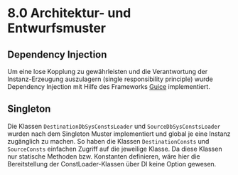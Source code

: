 # 8.0 Architektur- und Entwurfsmuster 

## Dependency Injection

Um eine lose Kopplung zu gewährleisten und die Verantwortung der Instanz-Erzeugung auszulagern (single responsibility principle) wurde Dependency Injection mit Hilfe des Frameworks [Guice](https://github.com/google/guice) implementiert.

## Singleton

Die Klassen `DestinationDbSysConstsLoader` und  `SourceDbSysConstsLoader` wurden nach dem Singleton Muster implementiert und global je eine Instanz zugänglich zu machen. So haben die Klassen `DestinationConsts` und `SourceConsts`  einfachen Zugriff auf die jeweilige Klasse. Da  diese Klassen nur statische Methoden bzw. Konstanten definieren, wäre hier die Bereitstellung der ConstLoader-Klassen über DI keine Option gewesen. 